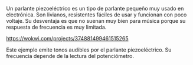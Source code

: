 Un parlante piezoeléctrico es un tipo de parlante pequeño muy usado en electrónica. Son livianos, resistentes fáciles de usar y funcionan con poco voltaje. Su desventaja es que no suenan muy bien para música porque su respuesta de frecuencia es muy limitada.

https://wokwi.com/projects/374881499461515265

Este ejemplo emite tonos audibles por el parlante piezoeléctrico. Su frecuencia depende de la lectura del potenciómetro.